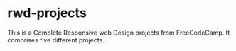 # rwd-projects
This is a Complete Responsive web Design projects from FreeCodeCamp. It comprises five different projects.